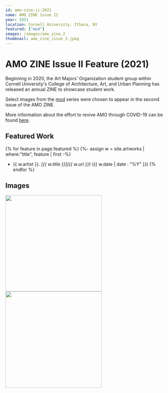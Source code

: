 ```yaml
---
id: amo-zine-ii-2021
name: AMO ZINE Issue II
year: 2021
location: Cornell University. Ithaca, NY
featured: ["mod"]
images: /images/amo_zine_2
thumbnail: amo_zine_issue_2.jpeg
---
```

# AMO ZINE Issue II Feature (2021)

Beginning in 2020, the Art Majors' Organization student group within
Cornell University's College of Architecture, Art, and Urban Planning has
released an annual ZINE to showcase student work.

Select images from the [mod](/art/mod) series were chosen to
appear in the second issue of the AMO ZINE.

More information about the effort to revive AMO through COVID-19 can be found
[here](https://www.sabrinahaertiggonzalez.com/copy-of-johnson-mueseum-coloring-bo-1).

## Featured Work

{% for feature in page.featured %}
{%- assign w = site.artworks | where:"title", feature | first -%}
- {{ w.artist }}. *[{{ w.title }}]({{ w.url }})* ({{ w.date | date : "%Y" }})
{% endfor %}

## Images

<img src="{{ page.images }}/amo_zine_issue_2.jpeg" width="300"/>
<img src="{{ page.images }}/mod_zine_page.jpeg" width="300"/>
